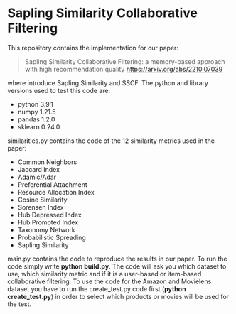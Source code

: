 # Sapling Similarity Collaborative Filtering
This repository contains the implementation for our paper:
> Sapling Similarity Collaborative Filtering: a memory-based approach with high recommendation quality https://arxiv.org/abs/2210.07039

where introduce Sapling Similarity and SSCF.
The python and library versions used to test this code are:
- python 3.9.1
- numpy 1.21.5
- pandas 1.2.0
- sklearn 0.24.0

similarities.py contains the code of the 12 similarity metrics used in the paper:
- Common Neighbors
- Jaccard Index
- Adamic/Adar
- Preferential Attachment
- Resource Allocation Index
- Cosine Similarity
- Sorensen Index
- Hub Depressed Index
- Hub Promoted Index
- Taxonomy Network
- Probabilistic Spreading
- Sapling Similarity

main.py contains the code to reproduce the results in our paper.
To run the code simply write **python build.py**.
The code will ask you which dataset to use, which similarity metric and if it is a user-based or item-based collaborative filtering.
To use the code for the Amazon and Movielens dataset you have to run the create_test.py code first (**python create_test.py**) in order to select which products or movies will be used for the test.
